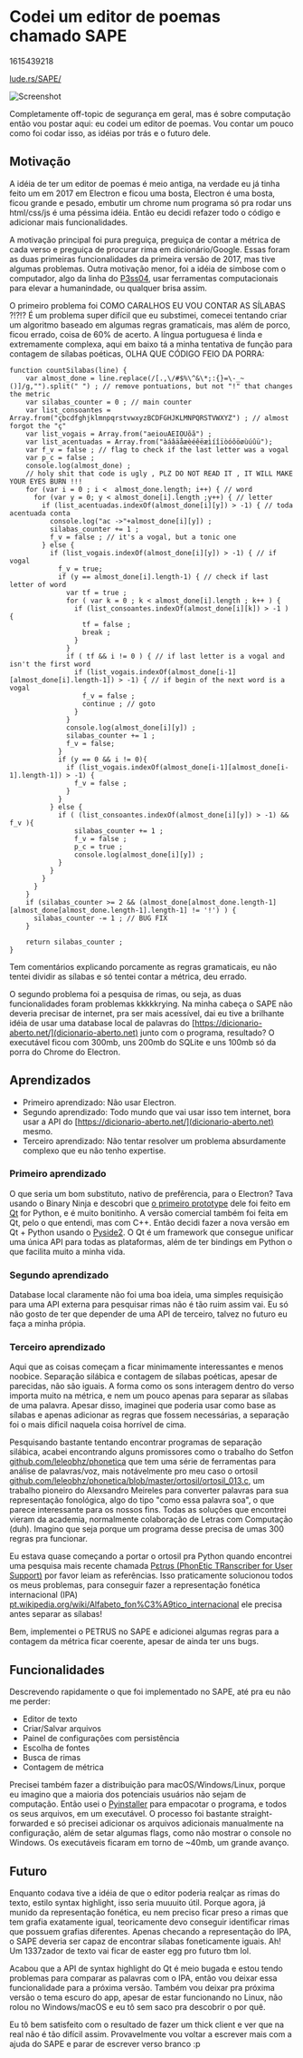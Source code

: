 # Codei um editor de poemas chamado SAPE
1615439218

[lude.rs/SAPE/](https://lude.rs/SAPE/)

![Screenshot](https://i.imgur.com/EWA3UWD.png)


Completamente off-topic de segurança em geral, mas é sobre computação então vou postar aqui: eu codei um editor de poemas. Vou contar um pouco como foi codar isso, as idéias por trás e o futuro dele.

## Motivação
A idéia de ter um editor de poemas é meio antiga, na verdade eu já tinha feito um em 2017 em Electron e ficou uma bosta, Electron é uma bosta, ficou grande e pesado, embutir um chrome num programa só pra rodar uns html/css/js é uma péssima idéia. Então eu decidi refazer todo o código e adicionar mais funcionalidades.

A motivação principal foi pura preguiça, preguiça de contar a métrica de cada verso e preguiça de procurar rima em dicionário/Google. Essas foram as duas primeiras funcionalidades da primeira versão de 2017, mas tive algumas problemas. Outra motivação menor, foi a idéia de simbose com o computador, algo da linha do [P3ss04](https://lude.rs/h4ck1ng/p3ss04.html), usar ferramentas computacionais para elevar a humanindade, ou qualquer brisa assim.

O primeiro problema foi COMO CARALHOS EU VOU CONTAR AS SÍLABAS ?!?!? É um problema super difícil que eu substimei, comecei tentando criar um algoritmo baseado em algumas regras gramaticais, mas além de porco, ficou errado, coisa de 60% de acerto. A língua portuguesa é linda e extremamente complexa, aqui em baixo tá a minha tentativa de função para contagem de sílabas poéticas, OLHA QUE CÓDIGO FEIO DA PORRA:

```
function countSilabas(line) {
    var almost_done = line.replace(/[.,\/#$%\^&\*;:{}=\-_~()]/g,"").split(" ") ; // remove pontuations, but not "!" that changes the metric
    var silabas_counter = 0 ; // main counter
    var list_consoantes =  Array.from("çbcdfghjklmnpqrstvwxyzBCDFGHJKLMNPQRSTVWXYZ") ; // almost forgot the "ç"
    var list_vogais = Array.from("aeiouAEIOUõã") ;
    var list_acentuadas = Array.from("àáâäåæèéêëæìíîïòóôöøùúûü");
    var f_v = false ; // flag to check if the last letter was a vogal
    var p_c = false ;
    console.log(almost_done) ;
    // holy shit that code is ugly , PLZ DO NOT READ IT , IT WILL MAKE YOUR EYES BURN !!!
    for (var i = 0 ; i <  almost_done.length; i++) { // word
      for (var y = 0; y < almost_done[i].length ;y++) { // letter
        if (list_acentuadas.indexOf(almost_done[i][y]) > -1) { // toda acentuada conta
          console.log("ac ->"+almost_done[i][y]) ;
          silabas_counter += 1 ;  
          f_v = false ; // it's a vogal, but a tonic one
        } else {
          if (list_vogais.indexOf(almost_done[i][y]) > -1) { // if vogal
            f_v = true;
            if (y == almost_done[i].length-1) { // check if last letter of word
              var tf = true ;
              for ( var k = 0 ; k < almost_done[i].length ; k++ ) {
                if (list_consoantes.indexOf(almost_done[i][k]) > -1 ) {
                  tf = false ;
                  break ;
                }
              }
              if ( tf && i != 0 ) { // if last letter is a vogal and isn't the first word
                if (list_vogais.indexOf(almost_done[i-1][almost_done[i].length-1]) > -1) { // if begin of the next word is a vogal
                  f_v = false ;
                  continue ; // goto
                }
              }
              console.log(almost_done[i][y]) ;
              silabas_counter += 1 ;
              f_v = false;
            }
            if (y == 0 && i != 0){
              if (list_vogais.indexOf(almost_done[i-1][almost_done[i-1].length-1]) > -1) {
                f_v = false ;
              }
            }
          } else {
            if ( (list_consoantes.indexOf(almost_done[i][y]) > -1) && f_v ){
                silabas_counter += 1 ;  
                f_v = false ;
                p_c = true ;
                console.log(almost_done[i][y]) ;
            }
          }
        }  
      }
    }
    if (silabas_counter >= 2 && (almost_done[almost_done.length-1][almost_done[almost_done.length-1].length-1] != '!') ) {
      silabas_counter -= 1 ; // BUG FIX
    }

    return silabas_counter ;
}
```

Tem comentários explicando porcamente as regras gramaticais, eu não tentei dividir as sílabas e só tentei contar a métrica, deu errado. 

O segundo problema foi a pesquisa de rimas, ou seja, as duas funcionalidades foram problemas kkkkkrying. Na minha cabeça o SAPE não deveria precisar de internet, pra ser mais acessível, dai eu tive a brilhante idéia de usar uma database local de palavras do [https://dicionario-aberto.net/](dicionario-aberto.net) junto com o programa, resultado? O executável ficou com 300mb, uns 200mb do SQLite e uns 100mb só da porra do Chrome do Electron.

## Aprendizados

* Primeiro aprendizado: Não usar Electron.
* Segundo aprendizado: Todo mundo que vai usar isso tem internet, bora usar a API do [https://dicionario-aberto.net/](dicionario-aberto.net) mesmo.
* Terceiro aprendizado: Não tentar resolver um problema absurdamente complexo que eu não tenho expertise. 


### Primeiro aprendizado
O que seria um bom substituto, nativo de prefêrencia, para o Electron? Tava usando o Binary Ninja e descobri que [o primeiro prototype](https://github.com/Vector35/deprecated-binaryninja-python) dele foi feito em [Qt](https://www.qt.io/) for Python, e é muito bonitinho. A versão comercial também foi feita em Qt, pelo o que entendi, mas com C++. Então decidi fazer a nova versão em Qt + Python usando o [Pyside2](https://pypi.org/project/PySide2/). O Qt é um framework que consegue unificar uma única API para todas as plataformas, além de ter bindings em Python o que facilita muito a minha vida.

### Segundo aprendizado
Database local claramente não foi uma boa ideia, uma simples requisição para uma API externa para pesquisar rimas não é tão ruim assim vai. Eu só não gosto de ter que depender de uma API de terceiro, talvez no futuro eu faça a minha própia.

### Terceiro aprendizado
Aqui que as coisas começam a ficar minimamente interessantes e menos noobice. Separação silábica e contagem de sílabas poéticas, apesar de parecidas, não são iguais. A forma como os sons interagem dentro do verso importa muito na métrica, e nem um pouco apenas para separar as sílabas de uma palavra. Apesar disso, imaginei que poderia usar como base as sílabas e apenas adicionar as regras que fossem necessárias, a separação foi o mais díficil naquela coisa horrível de cima. 

Pesquisando bastante tentando encontrar programas de separação silábica, acabei encontrando alguns promissores como o trabalho do Setfon [github.com/leleobhz/phonetica](https://github.com/leleobhz/phonetica) que tem uma série de ferramentas para análise de palavras/voz, mais notávelmente pro meu caso o ortosil [github.com/leleobhz/phonetica/blob/master/ortosil/ortosil_013.c](https://github.com/leleobhz/phonetica/blob/master/ortosil/ortosil_013.c), um trabalho pioneiro do Alexsandro Meireles para converter palavras para sua representação fonológica, algo do tipo "como essa palavra soa", o que parece interessante para os nossos fins.
Todas as soluções que encontrei vieram da academia, normalmente colaboração de Letras com Computação (duh). Imagino que seja porque um programa desse precisa de umas 300 regras pra funcionar.

Eu estava quase começando a portar o ortosil pra Python quando encontrei uma pesquisa mais recente chamada [Pɛtɾʊs (PhonEtic TRanscriber for User Support)](https://github.com/alessandrobokan/PETRUS) por favor leiam as referências. Isso praticamente solucionou todos os meus problemas, para conseguir fazer a representação fonética internacional (IPA) [pt.wikipedia.org/wiki/Alfabeto_fon%C3%A9tico_internacional](https://pt.wikipedia.org/wiki/Alfabeto_fon%C3%A9tico_internacional) ele precisa antes separar as sílabas!

Bem, implementei o PETRUS no SAPE e adicionei algumas regras para a contagem da métrica ficar coerente, apesar de ainda ter uns bugs. 

## Funcionalidades
Descrevendo rapidamente o que foi implementado no SAPE, até pra eu não me perder:

* Editor de texto
* Criar/Salvar arquivos
* Painel de configurações com persistência
* Escolha de fontes
* Busca de rimas
* Contagem de métrica

Precisei também fazer a distribuição para macOS/Windows/Linux, porque eu imagino que a maioria dos potenciais usuários não sejam de computação. Então usei o [Pyinstaller](https://www.pyinstaller.org/) para empacotar o programa, e todos os seus arquivos, em um executável. O processo foi bastante straight-forwarded e só precisei adicionar os arquivos adicionais manualmente na configuração, além de setar algumas flags, como não mostrar o console no Windows. Os executáveis ficaram em torno de ~40mb, um grande avanço.

## Futuro
Enquanto codava tive a idéia de que o editor poderia realçar as rimas do texto, estilo syntax highlight, isso seria muuuito útil. Porque agora, já munido da representação fonética, eu nem preciso ficar preso a rimas que tem grafia exatamente igual, teoricamente devo conseguir identificar rimas que possuem grafias diferentes. Apenas checando a representação do IPA, o SAPE deveria ser capaz de encontrar sílabas foneticamente iguais. Ah! Um 1337zador de texto vai ficar de easter egg pro futuro tbm lol.

Acabou que a API de syntax highlight do Qt é meio bugada e estou tendo problemas para comparar as palavras com o IPA, então vou deixar essa funcionalidade para a próxima versão. Também vou deixar pra próxima versão o tema escuro do app, apesar de estar funcionando no Linux, não rolou no Windows/macOS e eu tô sem saco pra descobrir o por quê.

Eu tô bem satisfeito com o resultado de fazer um thick client e ver que na real não é tão difícil assim. Provavelmente vou voltar a escrever mais com a ajuda do SAPE e parar de escrever verso branco :p 
